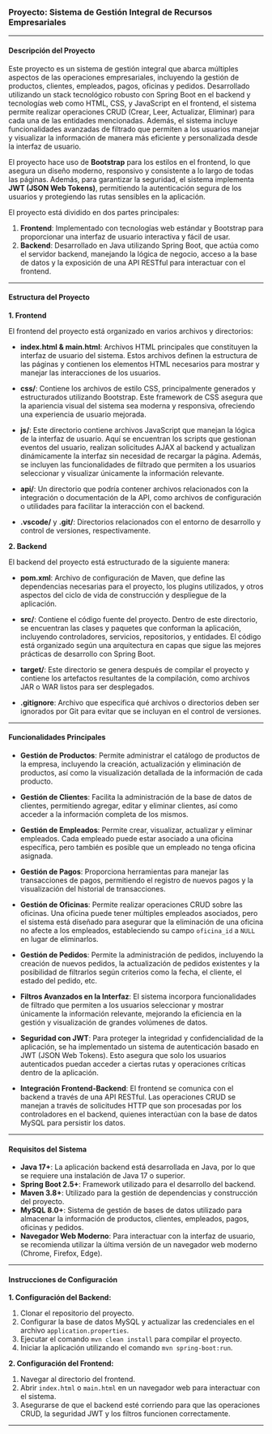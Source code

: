 ### Proyecto: Sistema de Gestión Integral de Recursos Empresariales

---

#### Descripción del Proyecto

Este proyecto es un sistema de gestión integral que abarca múltiples aspectos de las operaciones empresariales, incluyendo la gestión de productos, clientes, empleados, pagos, oficinas y pedidos. Desarrollado utilizando un stack tecnológico robusto con Spring Boot en el backend y tecnologías web como HTML, CSS, y JavaScript en el frontend, el sistema permite realizar operaciones CRUD (Crear, Leer, Actualizar, Eliminar) para cada una de las entidades mencionadas. Además, el sistema incluye funcionalidades avanzadas de filtrado que permiten a los usuarios manejar y visualizar la información de manera más eficiente y personalizada desde la interfaz de usuario.

El proyecto hace uso de **Bootstrap** para los estilos en el frontend, lo que asegura un diseño moderno, responsivo y consistente a lo largo de todas las páginas. Además, para garantizar la seguridad, el sistema implementa **JWT (JSON Web Tokens)**, permitiendo la autenticación segura de los usuarios y protegiendo las rutas sensibles en la aplicación.

El proyecto está dividido en dos partes principales:

1. **Frontend**: Implementado con tecnologías web estándar y Bootstrap para proporcionar una interfaz de usuario interactiva y fácil de usar.
2. **Backend**: Desarrollado en Java utilizando Spring Boot, que actúa como el servidor backend, manejando la lógica de negocio, acceso a la base de datos y la exposición de una API RESTful para interactuar con el frontend.

---

#### Estructura del Proyecto

**1. Frontend**

El frontend del proyecto está organizado en varios archivos y directorios:

- **index.html & main.html**: Archivos HTML principales que constituyen la interfaz de usuario del sistema. Estos archivos definen la estructura de las páginas y contienen los elementos HTML necesarios para mostrar y manejar las interacciones de los usuarios.
  
- **css/**: Contiene los archivos de estilo CSS, principalmente generados y estructurados utilizando Bootstrap. Este framework de CSS asegura que la apariencia visual del sistema sea moderna y responsiva, ofreciendo una experiencia de usuario mejorada.

- **js/**: Este directorio contiene archivos JavaScript que manejan la lógica de la interfaz de usuario. Aquí se encuentran los scripts que gestionan eventos del usuario, realizan solicitudes AJAX al backend y actualizan dinámicamente la interfaz sin necesidad de recargar la página. Además, se incluyen las funcionalidades de filtrado que permiten a los usuarios seleccionar y visualizar únicamente la información relevante.

- **api/**: Un directorio que podría contener archivos relacionados con la integración o documentación de la API, como archivos de configuración o utilidades para facilitar la interacción con el backend.

- **.vscode/** y **.git/**: Directorios relacionados con el entorno de desarrollo y control de versiones, respectivamente.

**2. Backend**

El backend del proyecto está estructurado de la siguiente manera:

- **pom.xml**: Archivo de configuración de Maven, que define las dependencias necesarias para el proyecto, los plugins utilizados, y otros aspectos del ciclo de vida de construcción y despliegue de la aplicación.

- **src/**: Contiene el código fuente del proyecto. Dentro de este directorio, se encuentran las clases y paquetes que conforman la aplicación, incluyendo controladores, servicios, repositorios, y entidades. El código está organizado según una arquitectura en capas que sigue las mejores prácticas de desarrollo con Spring Boot.

- **target/**: Este directorio se genera después de compilar el proyecto y contiene los artefactos resultantes de la compilación, como archivos JAR o WAR listos para ser desplegados.

- **.gitignore**: Archivo que especifica qué archivos o directorios deben ser ignorados por Git para evitar que se incluyan en el control de versiones.

---

#### Funcionalidades Principales

- **Gestión de Productos**: Permite administrar el catálogo de productos de la empresa, incluyendo la creación, actualización y eliminación de productos, así como la visualización detallada de la información de cada producto.

- **Gestión de Clientes**: Facilita la administración de la base de datos de clientes, permitiendo agregar, editar y eliminar clientes, así como acceder a la información completa de los mismos.

- **Gestión de Empleados**: Permite crear, visualizar, actualizar y eliminar empleados. Cada empleado puede estar asociado a una oficina específica, pero también es posible que un empleado no tenga oficina asignada.

- **Gestión de Pagos**: Proporciona herramientas para manejar las transacciones de pagos, permitiendo el registro de nuevos pagos y la visualización del historial de transacciones.

- **Gestión de Oficinas**: Permite realizar operaciones CRUD sobre las oficinas. Una oficina puede tener múltiples empleados asociados, pero el sistema está diseñado para asegurar que la eliminación de una oficina no afecte a los empleados, estableciendo su campo `oficina_id` a `NULL` en lugar de eliminarlos.

- **Gestión de Pedidos**: Permite la administración de pedidos, incluyendo la creación de nuevos pedidos, la actualización de pedidos existentes y la posibilidad de filtrarlos según criterios como la fecha, el cliente, el estado del pedido, etc.

- **Filtros Avanzados en la Interfaz**: El sistema incorpora funcionalidades de filtrado que permiten a los usuarios seleccionar y mostrar únicamente la información relevante, mejorando la eficiencia en la gestión y visualización de grandes volúmenes de datos.

- **Seguridad con JWT**: Para proteger la integridad y confidencialidad de la aplicación, se ha implementado un sistema de autenticación basado en JWT (JSON Web Tokens). Esto asegura que solo los usuarios autenticados puedan acceder a ciertas rutas y operaciones críticas dentro de la aplicación.

- **Integración Frontend-Backend**: El frontend se comunica con el backend a través de una API RESTful. Las operaciones CRUD se manejan a través de solicitudes HTTP que son procesadas por los controladores en el backend, quienes interactúan con la base de datos MySQL para persistir los datos.

---

#### Requisitos del Sistema

- **Java 17+**: La aplicación backend está desarrollada en Java, por lo que se requiere una instalación de Java 17 o superior.
- **Spring Boot 2.5+**: Framework utilizado para el desarrollo del backend.
- **Maven 3.8+**: Utilizado para la gestión de dependencias y construcción del proyecto.
- **MySQL 8.0+**: Sistema de gestión de bases de datos utilizado para almacenar la información de productos, clientes, empleados, pagos, oficinas y pedidos.
- **Navegador Web Moderno**: Para interactuar con la interfaz de usuario, se recomienda utilizar la última versión de un navegador web moderno (Chrome, Firefox, Edge).

---

#### Instrucciones de Configuración

**1. Configuración del Backend:**

1. Clonar el repositorio del proyecto.
2. Configurar la base de datos MySQL y actualizar las credenciales en el archivo `application.properties`.
3. Ejecutar el comando `mvn clean install` para compilar el proyecto.
4. Iniciar la aplicación utilizando el comando `mvn spring-boot:run`.

**2. Configuración del Frontend:**

1. Navegar al directorio del frontend.
2. Abrir `index.html` o `main.html` en un navegador web para interactuar con el sistema.
3. Asegurarse de que el backend esté corriendo para que las operaciones CRUD, la seguridad JWT y los filtros funcionen correctamente.

---